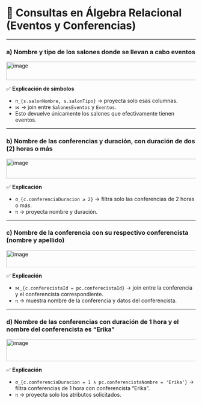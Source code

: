 # 📌 Consultas en Álgebra Relacional (Eventos y Conferencias)

---

### **a) Nombre y tipo de los salones donde se llevan a cabo eventos**

<img width="523" height="49" alt="image" src="https://github.com/user-attachments/assets/e6765326-6974-4c75-8445-612ce00e912e" />


✅ **Explicación de símbolos**  
- `π_{s.salonNombre, s.salonTipo}` → proyecta solo esas columnas.  
- `⋈` → join entre `SalonesEventos` y `Eventos`.  
- Esto devuelve únicamente los salones que efectivamente tienen eventos.  

---

### **b) Nombre de las conferencias y duración, con duración de dos (2) horas o más**

<img width="745" height="52" alt="image" src="https://github.com/user-attachments/assets/a3bcc996-20e0-47b8-9571-e65f022043ff" />


✅ **Explicación**  
- `σ_{c.conferenciaDuracion ≥ 2}` → filtra solo las conferencias de 2 horas o más.  
- `π` → proyecta nombre y duración.  

---

### **c) Nombre de la conferencia con su respectivo conferencista (nombre y apellido)**

<img width="1069" height="45" alt="image" src="https://github.com/user-attachments/assets/3617dfdc-128b-4b48-8fab-6c6b7491c648" />


✅ **Explicación**  
- `⋈_{c.conferecistaId = pc.conferecistaId}` → join entre la conferencia y el conferencista correspondiente.  
- `π` → muestra nombre de la conferencia y datos del conferencista.  

---

### **d) Nombre de las conferencias con duración de 1 hora y el nombre del conferencista es “Erika”**

<img width="1151" height="59" alt="image" src="https://github.com/user-attachments/assets/3e509fc5-ab78-4e7b-871d-68d8b2188e07" />


✅ **Explicación**  
- `σ_{c.conferenciaDuracion = 1 ∧ pc.conferencistaNombre = 'Erika'}` → filtra conferencias de 1 hora con conferencista “Erika”.  
- `π` → proyecta solo los atributos solicitados.  
